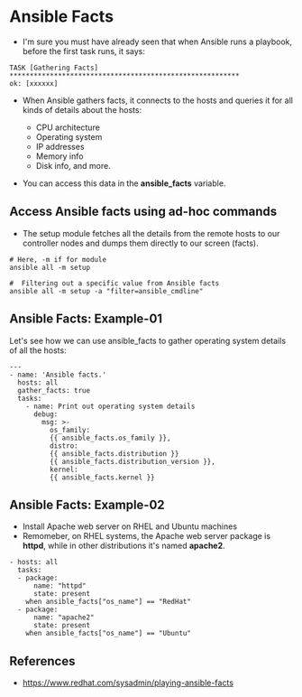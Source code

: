 # Ansible Facts

- I'm sure you must have already seen that when Ansible runs a playbook, before the first task runs, it says:

```
TASK [Gathering Facts]
*********************************************************
ok: [xxxxxx]
```

- When Ansible gathers facts, it connects to the hosts and queries it for all
  kinds of details about the hosts:

  - CPU architecture
  - Operating system
  - IP addresses
  - Memory info
  - Disk info, and more.

- You can access this data in the **ansible_facts** variable.

## Access Ansible facts using ad-hoc commands

- The setup module fetches all the details from the remote hosts to our controller nodes and dumps them directly to our screen (facts).

```
# Here, -m if for module
ansible all -m setup

#  Filtering out a specific value from Ansible facts
ansible all -m setup -a "filter=ansible_cmdline"
```

## Ansible Facts: Example-01

Let's see how we can use ansible_facts to gather operating system details of all the hosts:

```
---
- name: 'Ansible facts.'
  hosts: all
  gather_facts: true
  tasks:
    - name: Print out operating system details
      debug:
        msg: >-
          os_family:
          {{ ansible_facts.os_family }},
          distro:
          {{ ansible_facts.distribution }}
          {{ ansible_facts.distribution_version }},
          kernel:
          {{ ansible_facts.kernel }}
```

## Ansible Facts: Example-02

- Install Apache web server on RHEL and Ubuntu machines
- Remomeber, on RHEL systems, the Apache web server package is **httpd**, while in other distributions it's named **apache2**.

```
- hosts: all
  tasks:
  - package:
      name: "httpd"
      state: present
    when ansible_facts["os_name"] == "RedHat"
  - package:
      name: "apache2"
      state: present
    when ansible_facts["os_name"] == "Ubuntu"
```

## References

- https://www.redhat.com/sysadmin/playing-ansible-facts
